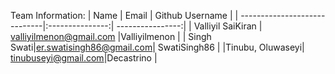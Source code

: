 Team Information:
| Name                         | Email           | Github Username  |
| -----------------------------|:---------------:| ----------------:|
|  Valliyil SaiKiran           | valliyilmenon@gmail.com |Valliyilmenon             |
| Singh Swati|er.swatisingh86@gmail.com| SwatiSingh86 |
|Tinubu, Oluwaseyi| tinubuseyi@gmail.com|Decastrino |

